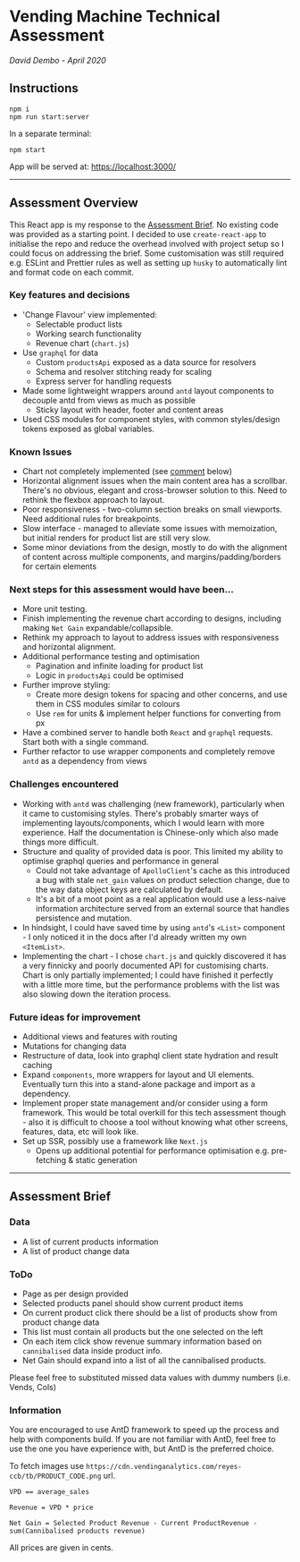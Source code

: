 # Vending Machine Technical Assessment

_David Dembo - April 2020_

## Instructions

```
npm i
npm run start:server
```

In a separate terminal:
```
npm start
```

App will be served at: [https://localhost:3000/](https://localhost:3000/)

------------------------

## Assessment Overview

This React app is my response to the [Assessment Brief](#Assessment-Brief). No existing code was provided as a starting point. I decided to use `create-react-app` to initialise the repo and reduce the overhead involved with project setup so I could focus on addressing the brief. Some customisation was still required e.g. ESLint and Prettier rules as well as setting up `husky` to automatically lint and format code on each commit.

### Key features and decisions

* 'Change Flavour' view implemented:
  * Selectable product lists
  * Working search functionality
  * Revenue chart (`chart.js`)
* Use `graphql` for data
  * Custom `productsApi` exposed as a data source for resolvers
  * Schema and resolver stitching ready for scaling
  * Express server for handling requests
* Made some lightweight wrappers around `antd` layout components to decouple antd from views as much as possible
  * Sticky layout with header, footer and content areas
* Used CSS modules for component styles, with common styles/design tokens exposed as global variables.

### Known Issues

* Chart not completely implemented (see [comment](#Challenges-encountered) below)
* Horizontal alignment issues when the main content area has a scrollbar. There's no obvious, elegant and cross-browser solution to this. Need to rethink the flexbox approach to layout.
* Poor responsiveness - two-column section breaks on small viewports. Need additional rules for breakpoints.
* Slow interface - managed to alleviate some issues with memoization, but initial renders for product list are still very slow.
* Some minor deviations from the design, mostly to do with the alignment of content across multiple components, and margins/padding/borders for certain elements

### Next steps for this assessment would have been...

* More unit testing.
* Finish implementing the revenue chart according to designs, including making `Net Gain` expandable/collapsible.
* Rethink my approach to layout to address issues with responsiveness and horizontal alignment.
* Additional performance testing and optimisation
  * Pagination and infinite loading for product list
  * Logic in `productsApi` could be optimised
* Further improve styling:
  * Create more design tokens for spacing and other concerns, and use them in CSS modules similar to colours
  * Use `rem` for units & implement helper functions for converting from px
* Have a combined server to handle both `React` and `graphql` requests. Start both with a single command.
* Further refactor to use wrapper components and completely remove `antd` as a dependency from views

### Challenges encountered

* Working with `antd` was challenging (new framework), particularly when it came to customising styles. There's probably smarter ways of implementing layouts/components, which I would learn with more experience. Half the documentation is Chinese-only which also made things more difficult.
* Structure and quality of provided data is poor. This limited my ability to optimise graphql queries and performance in general
  * Could not take advantage of `ApolloClient`'s cache as this introduced a bug with stale `net_gain` values on product selection change, due to the way data object keys are calculated by default.
  * It's a bit of a moot point as a real application would use a less-naive information architecture served from an external source that handles persistence and mutation.
* In hindsight, I could have saved time by using `antd`'s `<List>` component - I only noticed it in the docs after I'd already written my own `<ItemList>`.
* Implementing the chart - I chose `chart.js` and quickly discovered it has a very finnicky and poorly documented API for customising charts. Chart is only partially implemented; I could have finished it perfectly with a little more time, but the performance problems with the list was also slowing down the iteration process.

### Future ideas for improvement

* Additional views and features with routing
* Mutations for changing data
* Restructure of data, look into graphql client state hydration and result caching
* Expand `components`, more wrappers for layout and UI elements. Eventually turn this into a stand-alone package and import as a dependency.
* Implement proper state management and/or consider using a form framework. This would be total overkill for this tech assessment though - also it is difficult to choose a tool without knowing what other screens, features, data, etc will look like.
* Set up SSR, possibly use a framework like `Next.js`
  * Opens up additional potential for performance optimisation e.g. pre-fetching & static generation

------------------------

## Assessment Brief

### Data

- A list of current products information
- A list of product change data

### ToDo

- Page as per design provided
- Selected products panel should show current product items
- On current product click there should be a list of products show from product change data
- This list must contain all products but the one selected on the left
- On each item click show revenue summary information based on `cannibalised` data inside product info.
- Net Gain should expand into a list of all the cannibalised products.

Please feel free to substituted missed data values with dummy numbers (i.e. Vends, Cols)

### Information

You are encouraged to use AntD framework to speed up the process and help with components build. If you are not familiar with AntD, feel free to use the one you have experience with, but AntD is the preferred choice.

To fetch images use `https://cdn.vendinganalytics.com/reyes-ccb/tb/PRODUCT_CODE.png` url.

`VPD == average_sales`

`Revenue = VPD * price`

`Net Gain = Selected Product Revenue - Current ProductRevenue - sum(Cannibalised products revenue)`

All prices are given in cents.
